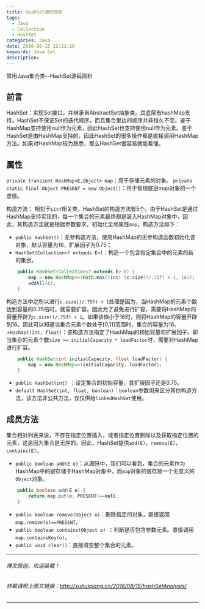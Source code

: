 ```yaml
---
title: HashSet源码简析
tags:
  - Java
  - Collection
  - HashSet
categories: Java
date: 2016-08-15 22:21:20
keywords: Java Set
description:
---
```

常用Java集合类--HashSet源码简析
<!--more-->
## 前言
HashSet：实现Set接口，并继承自AbstractSet抽象类。其底层有hashMap支持。HashSet不保证Set的迭代顺序，而且集合里边的顺序并非恒久不变。鉴于HashMap支持使用null作为元素，因此HashSet也支持使用null作为元素。鉴于HashSet是由HashMap支持的，因此HashSet的很多操作都是直接调用HashMap方法。如果对HashMap较为熟悉，那么HashSet很容易就能看懂。

## 属性
`private transient HashMap<E,Object> map`：用于存储元素的对象。
`private static final Object PRESENT = new Object()`：用于管理底层map对象的一个虚值。

构造方法：
相对于`List`相关类，HashSet的构造方法有5个。由于HashSet是通过HashMap支持实现的，每一个集合的元素最终都是装入HashMap对象中，因此，其构造方法就是根据参数要求，初始化全局属性`map`。构造方法如下：
+ `public HashSet()`：无参构造方法，使用HashMap的无参构造函数初始化该对象，默认容量为16，扩展因子为0.75；
+ `HashSet(Collection<? extends E>)`：构造一个包含指定集合中的元素的新的集合。

``` java
	public HashSet(Collection<? extends E> c) {
        map = new HashMap<>(Math.max((int) (c.size()/.75f) + 1, 16));
        addAll(c);
    }
```
构造方法中之所以进行`c.size()/.75f) + 1`处理是因为，当HashMap的元素个数达到容量的0.75倍时，就需要扩容。因此为了避免进行扩容，需要将HashMap的容量开辟为`c.size()/.75f) + 1`。如果该值小于16时，则将HashMap的容量开辟到16。因此可以知道当集合元素个数处于[0,11]范围时，集合的容量为16。
+`HashSet(int, float)`：该构造方法指定了HashMap的初始容量和扩展因子。即当集合的元素个数`size >= initialCapacity * loadFactor`时，需要对HashMap进行扩容。

``` java
    public HashSet(int initialCapacity, float loadFactor) {
        map = new HashMap<>(initialCapacity, loadFactor);
    }
```
+ `public HashSet(int) `：设定集合的初始容量，其扩展因子还是0.75。
+ `default HashSet(int, float, boolean)`：`boolean`参数用来区分其他构造方法，该方法非公共方法，仅仅供给`linkedHashSet`使用。

## 成员方法
集合相对列表来说，不存在指定位置插入，或者指定位置删除以及获取指定位置的元素，这是因为集合是无序的。因此，HashSet提供`add(E)`，`remove(E)`，`contains(E)`。
+ `public boolean add(E e)`：从源码中，我们可以看到，集合的元素作为HashMap中的键存储于HashMap对象中，而`map`对象的值存放一个无意义的`Object`对象。

``` java
    public boolean add(E e) {
        return map.put(e, PRESENT)==null;
    }
```

+ `public boolean remove(Object o)`：删除指定的对象，直接返回`map.remove(o)==PRESENT`。
+ `public boolean contains(Object o) `：判断是否包含参数元素。直接调用`map.containsKey(o)`。
+ `public void clear()`：直接清空整个集合的元素。


--------------------------------------------------------------------------
###### 博文原创，欢迎装载！
###### 转载请附上原文链接：http://xuhuiqiang.cn/2016/08/15/hashSetAnalysis/
--------------------------------------------------------------------------
